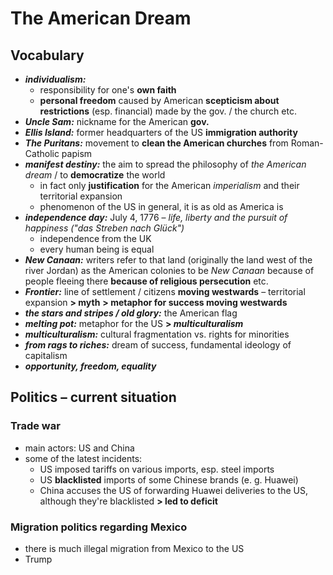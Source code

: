 # The American Dream

## Vocabulary

- ***individualism:***
	- responsibility for one's **own faith**
	- **personal freedom** caused by American **scepticism about restrictions** (esp. financial) made by the gov. / the church etc.
- ***Uncle Sam:*** nickname for the American **gov.**
- ***Ellis Island:*** former headquarters of the US **immigration authority**
- ***The Puritans:*** movement to **clean the American churches** from Roman-Catholic papism
- ***manifest destiny:*** the aim to spread the philosophy of *the American dream* / to **democratize** the world
	- in fact only **justification** for the American *imperialism* and their territorial expansion
	- phenomenon of the US in general, it is as old as America is
- ***independence day:*** July 4, 1776 – *life, liberty and the pursuit of happiness ("das Streben nach Glück")*
	- independence from the UK
	- every human being is equal
- ***New Canaan:*** writers refer to that land (originally the land west of the river Jordan) as the American colonies to be *New Canaan* because of people fleeing there **because of religious persecution** etc.
- ***Frontier:*** line of settlement / citizens **moving westwards** – territorial expansion **> myth**
	**> metaphor for success moving westwards**
- ***the stars and stripes / old glory:*** the American flag
- ***melting pot:*** metaphor for the US **> *multiculturalism***
- ***multiculturalism:*** cultural fragmentation vs. rights for minorities
- ***from rags to riches:*** dream of success, fundamental ideology of capitalism
- ***opportunity, freedom, equality***

## Politics – current situation

### Trade war
- main actors: US and China
- some of the latest incidents:
	- US imposed tariffs on various imports, esp. steel imports
	- US **blacklisted** imports of some Chinese brands (e. g. Huawei)
	- China accuses the US of forwarding Huawei deliveries to the US, although they're blacklisted **> led to deficit**

### Migration politics regarding Mexico
- there is much illegal migration from Mexico to the US
- Trump 
<!--stackedit_data:
eyJoaXN0b3J5IjpbLTUxMjc1MDMyNSwtMTYwNzQzMTg3OCwyMT
A3MjAyOTY1LC0xOTcxODg5ODY4LC01MTUwMzY3NDYsLTYxNTEx
NDQ5NCwtMTM4Nzk0MjcxMSwtMTkyNTE1NjE4Niw4MTg5NzAwMz
QsLTIwMjk0MzYxOTQsLTcwOTA4ODQwMl19
-->